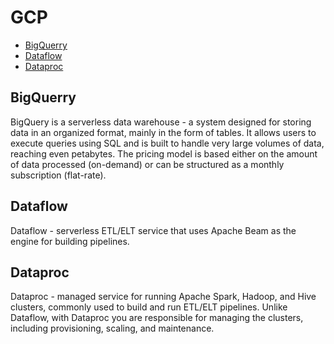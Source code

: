# GCP
- [BigQuerry](#bigquerry)
- [Dataflow](#dataflow)
- [Dataproc](#dataproc)

## BigQuerry <a name="bigquerry"></a>
BigQuery is a serverless data warehouse - a system designed for storing data in an organized format, mainly in the form of tables. It allows users to execute queries using SQL and is built to handle very large volumes of data, reaching even petabytes. The pricing model is based either on the amount of data processed (on-demand) or can be structured as a monthly subscription (flat-rate).

## Dataflow <a name="dataflow"></a>
Dataflow - serverless ETL/ELT service that uses Apache Beam as the engine for building pipelines. 

## Dataproc <a name="dataproc"></a>
Dataproc - managed service for running Apache Spark, Hadoop, and Hive clusters, commonly used to build and run ETL/ELT pipelines. Unlike Dataflow, with Dataproc you are responsible for managing the clusters, including provisioning, scaling, and maintenance.